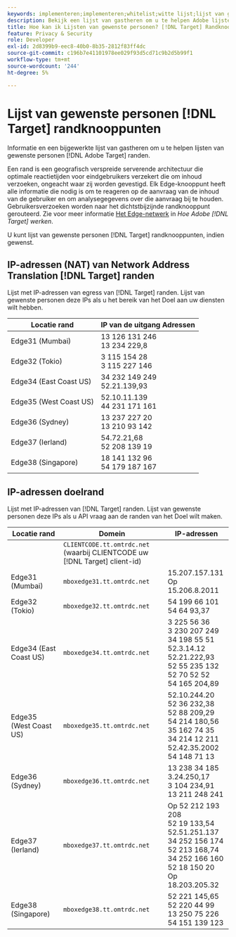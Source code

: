```yaml
---
keywords: implementeren;implementeren;whitelist;witte lijst;lijst van gewenste personen;lijst van gewenste personen;edge;edges
description: Bekijk een lijst van gastheren om u te helpen Adobe lijsten van gewenste personen [!DNL Target] randen (geografisch verdeelde het dienen knopen die optimale reactietijden eind - gebruikers verzekeren).
title: Hoe kan ik Lijsten van gewenste personen? [!DNL Target] Randknooppunten?
feature: Privacy & Security
role: Developer
exl-id: 2d8399b9-eec8-40b0-8b35-2812f83ff4dc
source-git-commit: c196b7e41101978ee029f93d5cd71c9b2d5b99f1
workflow-type: tm+mt
source-wordcount: '244'
ht-degree: 5%

---
```


# Lijst van gewenste personen [!DNL Target] randknooppunten

Informatie en een bijgewerkte lijst van gastheren om u te helpen lijsten van gewenste personen [!DNL Adobe Target] randen.

Een rand is een geografisch verspreide serverende architectuur die optimale reactietijden voor eindgebruikers verzekert die om inhoud verzoeken, ongeacht waar zij worden gevestigd. Elk Edge-knooppunt heeft alle informatie die nodig is om te reageren op de aanvraag van de inhoud van de gebruiker en om analysegegevens over die aanvraag bij te houden. Gebruikersverzoeken worden naar het dichtstbijzijnde randknooppunt gerouteerd. Zie voor meer informatie [Het Edge-netwerk](/help/main/c-intro/how-target-works.md#concept_0AE2ED8E9DE64288A8B30FCBF1040934) in *Hoe Adobe [!DNL Target] werken*.

U kunt lijst van gewenste personen [!DNL Target] randknooppunten, indien gewenst.

## IP-adressen (NAT) van Network Address Translation [!DNL Target] randen

Lijst met IP-adressen van egress van [!DNL Target] randen. Lijst van gewenste personen deze IPs als u het bereik van het Doel aan uw diensten wilt hebben.

| Locatie rand | IP van de uitgang Adressen |
| --- | --- |
| Edge31 (Mumbai) | 13 126 131 246<br>13 234 229,8 |
| Edge32 (Tokio) | 3 115 154 28<br>3 115 227 146 |
| Edge34 (East Coast US) | 34 232 149 249<br>52.21.139,93 |
| Edge35 (West Coast US) | 52.10.11.139<br>44 231 171 161 |
| Edge36 (Sydney) | 13 237 227 20<br>13 210 93 142 |
| Edge37 (Ierland) | 54.72.21,68<br>52 208 139 19 |
| Edge38 (Singapore) | 18 141 132 96<br>54 179 187 167 |

## IP-adressen doelrand

Lijst met IP-adressen van [!DNL Target] randen. Lijst van gewenste personen deze IPs als u API vraag aan de randen van het Doel wilt maken.

| Locatie rand | Domein | IP-adressen |
| --- | --- | --- |
|  | `CLIENTCODE.tt.omtrdc.net`<br>(waarbij CLIENTCODE uw [!DNL Target] client-id) |  |
| Edge31 (Mumbai) | `mboxedge31.tt.omtrdc.net` | 15.207.157.131<br>Op 15.206.8.2011 |
| Edge32 (Tokio) | `mboxedge32.tt.omtrdc.net` | 54 199 66 101<br>54 64 93,37 |
| Edge34 (East Coast US) | `mboxedge34.tt.omtrdc.net` | 3 225 56 36<br>3 230 207 249<br>34 198 55 51<br>52.3.14.12<br>52.21.222,93<br>52 55 235 132<br>52 70 52 52<br>54 165 204,89 |
| Edge35 (West Coast US) | `mboxedge35.tt.omtrdc.net` | 52.10.244.20<br>52 36 232,38<br>52 88 209,29<br>54 214 180,56<br>35 162 74 35<br>34 214 12 211<br>52.42.35.2002<br>54 148 71 13 |
| Edge36 (Sydney) | `mboxedge36.tt.omtrdc.net` | 13 238 34 185<br>3.24.250,17<br>3 104 234,91<br>13 211 248 241 |
| Edge37 (Ierland) | `mboxedge37.tt.omtrdc.net` | Op 52 212 193 208<br>52 19 133,54<br>52.51.251.137<br>34 252 156 174<br>52 213 168,74<br>34 252 166 160<br>52 18 150 20<br>Op 18.203.205.32 |
| Edge38 (Singapore) | `mboxedge38.tt.omtrdc.net` | 52 221 145,65<br>52 220 44 99<br>13 250 75 226<br>54 151 139 123 |

